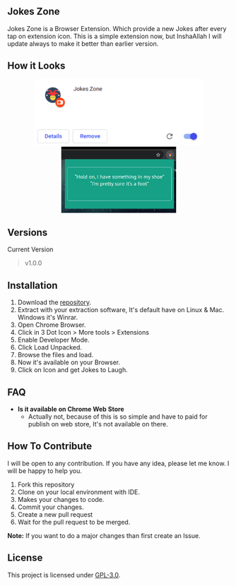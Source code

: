 ## Jokes Zone
Jokes Zone is a Browser Extension. Which provide a new Jokes after every tap on extension icon. This is a simple extension now, but InshaAllah I will update always to make it better than earlier version.

## How it Looks
<p align="center">
  <img height='150px' src=./images/extension.png/>
  <img height='150px' src=./images/browser.png/>
</p>


## Versions
Current Version
> v1.0.0

## Installation
1. Download the [repository](https://github.com/mrhrifat/jokes-zone).
2. Extract with your extraction software, It's default have on Linux & Mac. Windows it's Winrar.
3. Open Chrome Browser.
4. Click in 3 Dot Icon > More tools > Extensions
5. Enable Developer Mode.
6. Click Load Unpacked.
7. Browse the files and load.
8. Now it's available on your Browser.
9. Click on Icon and get Jokes to Laugh.

## FAQ
- **Is it available on Chrome Web Store**
  - Actually not, because of this is so simple and have to paid for publish on web store, It's not available on there.


## How To Contribute
I will be open to any contribution. If you have any idea, please let me know. I will be happy to help you.
1. Fork this repository
2. Clone on your local environment with IDE.
3. Makes your changes to code.
4. Commit your changes.
5. Create a new pull request
6. Wait for the pull request to be merged.

**Note:** If you want to do a major changes than first create an Issue.
 

## License
This project is licensed under [GPL-3.0](https://github.com/mrhrifat/jokes-zone/master/LICENSE.md).
